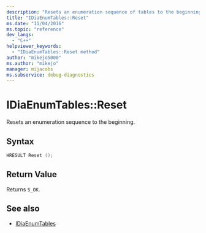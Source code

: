 ```yaml
---
description: "Resets an enumeration sequence of tables to the beginning."
title: "IDiaEnumTables::Reset"
ms.date: "11/04/2016"
ms.topic: "reference"
dev_langs:
  - "C++"
helpviewer_keywords:
  - "IDiaEnumTables::Reset method"
author: "mikejo5000"
ms.author: "mikejo"
manager: mijacobs
ms.subservice: debug-diagnostics
---
```

# IDiaEnumTables::Reset

Resets an enumeration sequence to the beginning.

## Syntax

```C++
HRESULT Reset ();
```

## Return Value
 Returns `S_OK`.

## See also
- [IDiaEnumTables](../../debugger/debug-interface-access/idiaenumtables.md)
